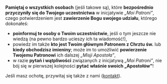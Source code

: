 **Pamiętaj o wszystkich osobach** (jeśli takowe są), które **bezpośrednio przyczyniły się do Twojego uczestnictwa** w inicjatywie _„Moi Patroni”_, czego potwierdzeniem jest **zawierzenie Bogu swojego udziału**, którego dokonałeś:
- **poinformuj te osoby o Twoim uczestnictwie**, jeśli o tym jeszcze nie wiedzą (na pewno bardzo ucieszy ich ta wiadomość!),
- powiedz im także **kto jest Twoim głównym Patronem z Chrztu św.** lub **kiedy obchodzisz imieniny**; może im to umożliwić **powierzenie Twojemu Patronowi** ich dalszej _„Misji Apostoła”_,
- w razie **pytań i wątpliwości** związanych z inicjatywą _„Moi Patroni”_, nie bój się w pierwszej kolejności **pytać właśnie swoich „Apostołów”**!

Jeśli masz ochotę, przywitaj się także z nami (<a target="_blank" href="/contact">kontakt</a>).
